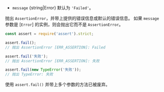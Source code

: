 <!-- YAML
added: v0.1.21
-->
* `message` {string|Error} 默认为 `'Failed'`。

抛出 `AssertionError`，并带上提供的错误信息或默认的错误信息。
如果 `message` 参数是 [`Error`] 的实例，则会抛出它而不是 `AssertionError`。

```js
const assert = require('assert').strict;

assert.fail();
// 抛出 AssertionError [ERR_ASSERTION]: Failed

assert.fail('失败');
// 抛出 AssertionError [ERR_ASSERTION]: 失败

assert.fail(new TypeError('失败'));
// 抛出 TypeError: 失败
```

使用 `assert.fail()` 并带上多个参数的方法已被废弃。

